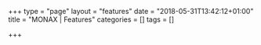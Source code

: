 +++
type = "page"
layout = "features"
date = "2018-05-31T13:42:12+01:00"
title = "MONAX | Features"
categories = []
tags = []

+++
